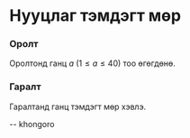 Нууцлаг тэмдэгт мөр
===================

### Оролт
Оролтонд ганц $a$ ($1 ≤ a ≤ 40$) тоо өгөгдөнө.


### Гаралт
Гаралтанд ганц тэмдэгт мөр хэвлэ.

-- khongoro
